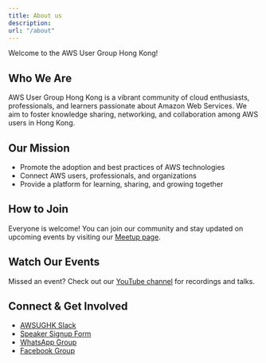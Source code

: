```yaml
---
title: About us
description: 
url: "/about"
---
```


Welcome to the AWS User Group Hong Kong!

## Who We Are
AWS User Group Hong Kong is a vibrant community of cloud enthusiasts, professionals, and learners passionate about Amazon Web Services. We aim to foster knowledge sharing, networking, and collaboration among AWS users in Hong Kong.

## Our Mission
- Promote the adoption and best practices of AWS technologies
- Connect AWS users, professionals, and organizations
- Provide a platform for learning, sharing, and growing together

## How to Join
Everyone is welcome! You can join our community and stay updated on upcoming events by visiting our [Meetup page](https://www.meetup.com/hong-kong-amazon-aws-user-group/).

## Watch Our Events
Missed an event? Check out our [YouTube channel](https://www.youtube.com/@AWSUGHK) for recordings and talks.

## Connect & Get Involved
- [AWSUGHK Slack](https://awsughk.slack.com)
- [Speaker Signup Form](https://docs.google.com/forms/d/e/1FAIpQLSf4EKrVcfNw-NgMMXWUm7zwBdhSAE2GzmPScTzkPdoyjggd2g/viewform?fbclid=IwZXh0bgNhZW0BMQABHfRg47tf4DkHUyowMswC0jDg7E_myE65j5hUZX1X79zrKZNsfGJiZc4ljQ_aem_avzO10z7_LeqC8G26-ITLA)
- [WhatsApp Group](https://chat.whatsapp.com/DJpkuXPOGy6LKSnmb32b21)
- [Facebook Group](https://www.facebook.com/groups/awshkug)